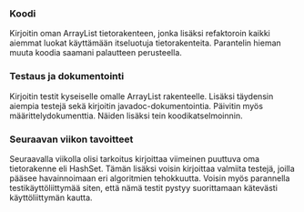 ### Koodi
Kirjoitin oman ArrayList tietorakenteen, jonka lisäksi refaktoroin kaikki aiemmat luokat käyttämään itseluotuja tietorakenteita. Parantelin hieman muuta koodia saamani palautteen perusteella. 

### Testaus ja dokumentointi
Kirjoitin testit kyseiselle omalle ArrayList rakenteelle. Lisäksi täydensin aiempia testejä sekä kirjoitin javadoc-dokumentointia. Päivitin myös määrittelydokumenttia. Näiden lisäksi tein koodikatselmoinnin. 

### Seuraavan viikon tavoitteet

Seuraavalla viikolla olisi tarkoitus kirjoittaa viimeinen puuttuva oma tietorakenne eli HashSet. Tämän lisäksi voisin kirjoittaa valmiita testejä, joilla pääsee havainnoimaan eri algoritmien tehokkuutta. Voisin myös parannella testikäyttöliittymää siten, että nämä testit pystyy suorittamaan kätevästi käyttöliittymän kautta. 